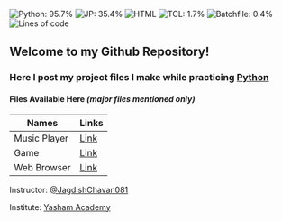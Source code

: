 ![Python: 95.7%](https://img.shields.io/badge/Python-69.3%25-%233572a5?style=for-the-badge&logo=python) ![JP: 35.4%](https://img.shields.io/badge/Notebook-24%25-%20%20%20%20%20%20%20%20%23da5b0b?style=for-the-badge&logo=jupyter) ![HTML](https://img.shields.io/badge/HTML-4.7%25-%20%20%20%20%20%20%20%20%23da5b0b?style=for-the-badge&logo=html5) ![TCL: 1.7%](https://img.shields.io/badge/TCL-1.7%25-%23e4cc98?style=for-the-badge) ![Batchfile: 0.4%](https://img.shields.io/badge/Batchfle-0.3%25-%23c1f12e?style=for-the-badge&logo=windows) ![Lines of code](https://img.shields.io/tokei/lines/github/amanbele/Python?logo=github&style=for-the-badge)

## Welcome to my Github Repository! 
### Here I post my project files I make while practicing [Python](https://www.python.org)

#### Files Available Here _(major files mentioned only)_
| Names | Links |
| ----- | ----- |
| Music Player | [Link](https://github.com/amanbele/Python/tree/main/Music%20Player) |
| Game | [Link](https://github.com/amanbele/Python/tree/main/game) |
| Web Browser | [Link](https://github.com/amanbele/Python/tree/main/web%20browser) |

Instructor: [@JagdishChavan081](https://github.com/JagdishChavan081/)
 
Institute: [Yasham Academy](https://yasham.academy/)

